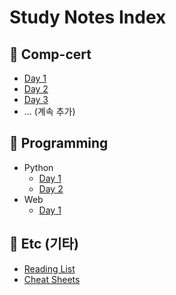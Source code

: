 # Study Notes Index

## 📂 Comp-cert
- [Day 1](comp-cert/day-01.md)
- [Day 2](comp-cert/day-02.md)
- [Day 3](comp-cert/day-03.md)
- ... (계속 추가)

## 📂 Programming
- Python
  - [Day 1](python/day-01.md)
  - [Day 2](python/day-02.md)
- Web
  - [Day 1](web/day-01.md)

## 📂 Etc (기타)
- [Reading List](etc/reading-list.md)
- [Cheat Sheets](etc/cheatsheets.md)
